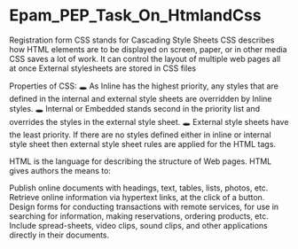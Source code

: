 # Epam_PEP_Task_On_HtmlandCss
Registration form 
CSS stands for Cascading Style Sheets
CSS describes how HTML elements are to be displayed on screen, paper, or in other media
CSS saves a lot of work. It can control the layout of multiple web pages all at once
External stylesheets are stored in CSS files

Properties of CSS: 
🕳 As Inline has the highest priority, any styles that are defined in the internal and external style sheets are overridden by Inline styles.
🕳 Internal or Embedded stands second in the priority list and overrides the styles in the external style sheet.
🕳 External style sheets have the least priority. If there are no styles defined either in inline or internal style sheet then external style sheet rules are applied for the HTML tags.


HTML is the language for describing the structure of Web pages. HTML gives authors the means to:

Publish online documents with headings, text, tables, lists, photos, etc.
Retrieve online information via hypertext links, at the click of a button.
Design forms for conducting transactions with remote services, for use in searching for information, making reservations, ordering products, etc.
Include spread-sheets, video clips, sound clips, and other applications directly in their documents.
